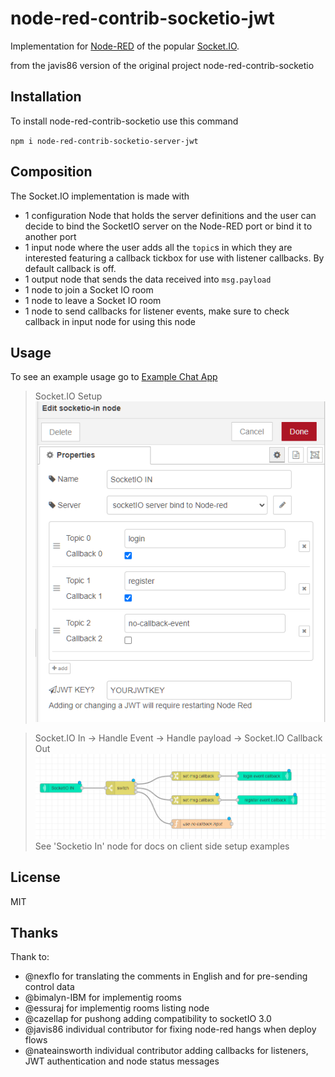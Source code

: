 # node-red-contrib-socketio-jwt
Implementation for [Node-RED](https://nodered.org/) of the popular [Socket.IO](http://socket.io/).

from the javis86 version of the original project node-red-contrib-socketio



## Installation
To install node-red-contrib-socketio use this command

`npm i node-red-contrib-socketio-server-jwt`

## Composition
The Socket.IO implementation is made with
* 1 configuration Node that holds the server definitions and the user can decide to bind the SocketIO server on the Node-RED port or bind it to another port
* 1 input node where the user adds all the `topic`s in which they are interested featuring a callback tickbox for use with listener callbacks. By default callback is off.
* 1 output node that sends the data received into `msg.payload`
* 1 node to join a Socket IO room
* 1 node to leave a Socket IO room
* 1 node to send callbacks for listener events, make sure to check callback in input node for using this node

## Usage
To see an example usage go to [Example Chat App](https://flows.nodered.org/flow/71f7da3a14951acb67f94bac1f71812a)

> Socket.IO Setup
![How to use](https://raw.githubusercontent.com/nateainsworth/Git-docs-images/master/node-red-contrib-socketio-server/socketio-in-setup.png "How to use listener callbacks")

> Socket.IO In -> Handle Event -> Handle payload -> Socket.IO Callback Out
![How to use](https://raw.githubusercontent.com/nateainsworth/Git-docs-images/master/node-red-contrib-socketio-server/callbacks-example.png "How to use node socket In with JWT")
See 'Socketio In' node for docs on client side setup examples


## License
MIT

## Thanks
Thank to: 
* @nexflo for translating the comments in English and for pre-sending control data 
* @bimalyn-IBM for implementig rooms
* @essuraj for implementig rooms listing node
* @cazellap for pushong adding compatibility to socketIO 3.0
* @javis86 individual contributor for fixing node-red hangs when deploy flows
* @nateainsworth individual contributor adding callbacks for listeners, JWT authentication and node status messages



